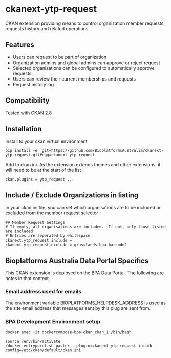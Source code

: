 ckanext-ytp-request
===================

CKAN extension providing means to control organization member requests, requests history and related operations.

Features
--------

- Users can request to be part of organization
- Organization admins and global admins can approve or reject request
- Selected organizations can be configured to automatically approve requests
- Users can review their current memberships and requests
- Request history log

## Compatibility

Tested with CKAN 2.8

## Installation

Install to your ckan virtual environment

```
pip install -e  git+https://github.com/BioplatformsAustralia/ckanext-ytp-request.git#egg=ckanext-ytp-request
```

Add to ckan.ini.  As the extension extends themes and other extensions, it will need to be
at the start of the list

```
ckan.plugins = ytp_request ...
```

## Include / Exclude Organizations in listing

In your ckan.ini file, you can set which organisations are to be included or excluded from the
member request selector

```
## Member Request Settings
# If empty, all organisations are included.  If not, only those listed are included
# Entries are seperated by whitespace
ckanext.ytp_request.include =
ckanext.ytp_request.exclude = grasslands bpa-barcode2
```

## Bioplatforms Australia Data Portal Specifics

This CKAN extension is deployed on the BPA Data Portal.  The following are notes in that context.

### Email address used for emails

The environment variable BIOPLATFORMS_HELPDESK_ADDRESS is used as the site email address that 
messages sent by this plug are sent from.

### BPA Development Environment setup

```
docker exec -it dockercompose-bpa-ckan_ckan_1 /bin/bash
```

```
source /env/bin/activate
/docker-entrypoint.sh paster --plugin=ckanext-ytp-request initdb --config=/etc/ckan/default/ckan.ini
```

